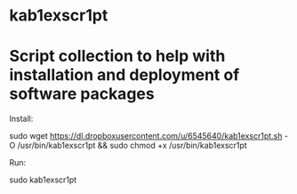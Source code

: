 # kab1exscr1pt

# Script collection to help with installation and deployment of software packages


Install:

sudo wget https://dl.dropboxusercontent.com/u/6545640/kab1exscr1pt.sh -O /usr/bin/kab1exscr1pt && sudo chmod +x  /usr/bin/kab1exscr1pt


Run:

sudo kab1exscr1pt
